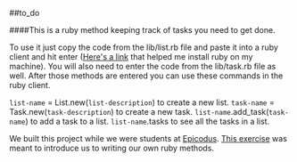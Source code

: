 ##to_do

####This is a ruby method keeping track of tasks you need to get done.

To use it just copy the code from the lib/list.rb file and paste it into a ruby client and hit enter ([Here's a link](http://www.learnhowtoprogram.com/lessons/installing-ruby) that helped me install ruby on my machine). You will also need to enter the code from the lib/task.rb file as well. After those methods are entered you can use these commands in the ruby client.

`list-name` = List.new(`list-description`) to create a new list.
`task-name` = Task.new(`task-description`) to create a new task.
`list-name`.add_task(`task-name`) to add a task to a list.
`list-name`.tasks to see all the tasks in a list.


We built this project while we were students at [Epicodus](http://www.epicodus.com/). [This exercise](http://www.learnhowtoprogram.com/lessons/parcels-triangles-to-do) was meant to introduce us to writing our own ruby methods.

